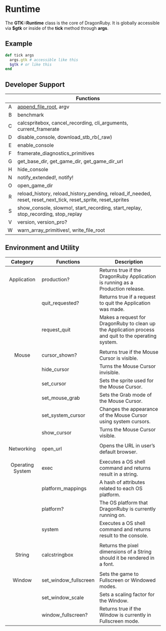 # Runtime

The **GTK::Runtime** class is the core of DragonRuby. It is globally accessible via **$gtk** or inside of the **tick** method through **args**.

## Example

```ruby
def tick args
  args.gtk # accessible like this
  $gtk # or like this
end
```

## Developer Support

|| Functions |
|:---:|---|
| A | [append_file_root](/docs/runtime/append_file_root.md), argv |
| B | benchmark |
| C | calcspritebox, cancel_recording, cli_arguments, current_framerate |
| D | disable_console, download_stb_rb(_raw) |
| E | enable_console |
| F | framerate_diagnostics_primitives |
| G | get_base_dir, get_game_dir, get_game_dir_url |
| H | hide_console |
| N | notify_extended!, notify! |
| O | open_game_dir |
| R | reload_history, reload_history_pending, reload_if_needed, reset, reset_next_tick, reset_sprite, reset_sprites |
| S | show_console, slowmo!, start_recording, start_replay, stop_recording, stop_replay |
| V | version, version_pro? |
| W | warn_array_primitives!, write_file_root |


## Environment and Utility

| Category | Functions | Description |
|:---:|---|---|
|	Application	|	production?	|	Returns true if the DragonRuby Application is running as a Production release.	|
|		|	quit_requested?	|	Returns true if a request to quit the Application was made.	|
|		|	request_quit	|	Makes a request for DragonRuby to clean up the Application process and quit to the operating system.	|
|		|		|		|
|	Mouse	|	cursor_shown?	|	Returns true if the Mouse Cursor is visible.	|
|		|	hide_cursor	|	Turns the Mouse Cursor invisible.	|
|		|	set_cursor	|	Sets the sprite used for the Mouse Cursor.	|
|		|	set_mouse_grab	|	Sets the Grab mode of the Mouse Cursor.	|
|		|	set_system_cursor	|	Changes the appearance of the Mouse Cursor using system cursors.	|
|		|	show_cursor	|	Turns the Mouse Cursor visible.	|
|		|		|		|
|	Networking	|	open_url	|	Opens the URL in user’s default browser.	|
|		|		|		|
|	Operating System	|	exec	|	Executes a OS shell command and returns result in a string.	|
|		|	platform_mappings	|	A hash of attributes related to each OS platform.	|
|		|	platform?	|	The OS platform that DragonRuby is currently running on.	|
|		|	system	|	Executes a OS shell command and returns result to the console.	|
|		|		|		|
|	String	|	calcstringbox	|	Returns the pixel dimensions of a String should it be rendered in a font.	|
|		|		|		|
|	Window	|	set_window_fullscreen	|	Sets the game to Fullscreen or Windowed modes.	|
|		|	set_window_scale	|	Sets a scaling factor for the Window.	|
|		|	window_fullscreen?	|	Returns true if the Window is currently in Fullscreen mode.	|


